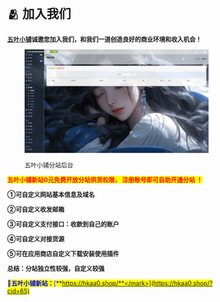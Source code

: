 # 🫂 加入我们

[**五叶小铺**](https://hkaa0.shop)**诚邀您加入我们，和我们一道创造良好的商业环境和收入机会！**

<figure><img src="../.gitbook/assets/Screenshot 2024-10-27 175737.png" alt=""><figcaption><p>五叶小铺分站后台</p></figcaption></figure>

<mark style="color:red;">**五叶小铺新站0元免费开放分站供货权限， 注册账号即可自助开通分站 ！**</mark>

**①可自定义网站基本信息及域名**&#x20;

**②可自定义收发邮箱**&#x20;

**③可自定义支付接口：收款到自己的账户**&#x20;

**④可自定义对接货源**&#x20;

**⑤可在应用商店自定义下载安装使用插件**

**总结：分站独立性较强，自定义较强**

🍁<mark style="color:blue;">**五叶小铺新站：**</mark>[<mark style="color:blue;">**https://hkaa0.shop/**</mark>](https://hkaa0.shop/?cid=65)
